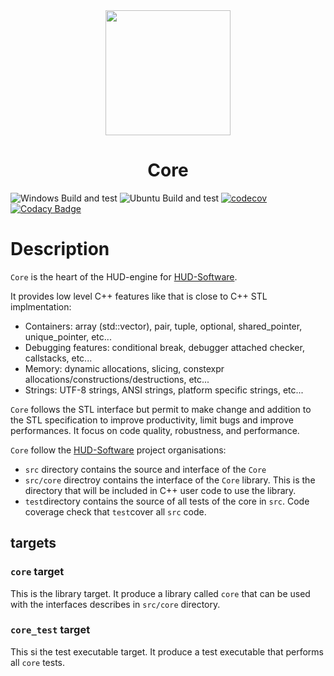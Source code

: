 <div align="center">
  <img width="200" height="200" background-color="white" src="https://avatars.githubusercontent.com/u/104791429"/>
  <h1>Core</h1>
</div>

![Windows Build and test](https://img.shields.io/github/workflow/status/HUD-Software/core/Windows?label=windows%20build%20%26%20test) ![Ubuntu Build and test](https://img.shields.io/github/workflow/status/HUD-Software/core/Ubuntu?label=ubuntu%20build%20%26%20test)
[![codecov](https://codecov.io/gh/HUD-Software/core/branch/main/graph/badge.svg?token=KDDSR2NG0M)](https://codecov.io/gh/HUD-Software/core)
[![Codacy Badge](https://app.codacy.com/project/badge/Grade/8014adeaff854f95b7688b8bed741964)](https://www.codacy.com/gh/HUD-Software/core/dashboard?utm_source=github.com&amp;utm_medium=referral&amp;utm_content=HUD-Software/core&amp;utm_campaign=Badge_Grade)

# Description

`Core` is the heart of the HUD-engine for [HUD-Software](https://github.com/HUD-Software).

It provides low level C++ features like that is close to C++ STL implmentation:
*  Containers: array (std::vector), pair, tuple, optional, shared_pointer, unique_pointer, etc...
*  Debugging features: conditional break, debugger attached checker, callstacks, etc...
*  Memory: dynamic allocations, slicing, constexpr allocations/constructions/destructions, etc...
*  Strings: UTF-8 strings, ANSI strings, platform specific strings, etc...

`Core` follows the STL interface but permit to make change and addition to the STL specification to improve productivity, limit bugs and improve performances. It focus on code quality, robustness, and performance.

`Core` follow the [HUD-Software](https://github.com/HUD-Software) project organisations:

*  `src` directory contains the source and interface of the `Core`
  *  `src/core` directroy contains the interface of the `Core` library. This is the directory that will be included in C++ user code to use the library.
*  `test`directory contains the source of all tests of the core in `src`. Code coverage check that `test`cover all `src` code.

## targets

### `core` target

This is the library target. It produce a library called `core` that can be used with the interfaces describes in `src/core` directory.

### `core_test` target

This si the test executable target. It produce a test executable that performs all `core` tests.
